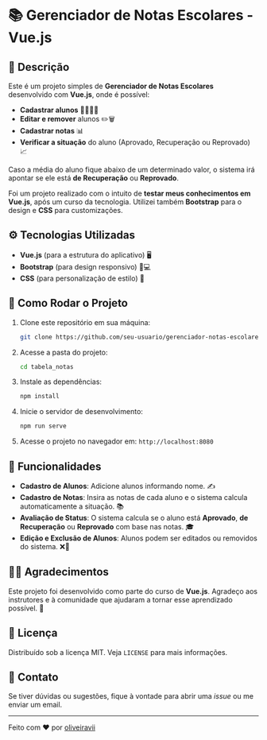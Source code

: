 # 📚 Gerenciador de Notas Escolares - Vue.js

## 📝 Descrição

Este é um projeto simples de **Gerenciador de Notas Escolares** desenvolvido com **Vue.js**, onde é possível:

- **Cadastrar alunos** 👩‍🎓👨‍🎓
- **Editar e remover** alunos ✏️🗑️
- **Cadastrar notas** 📊
- **Verificar a situação** do aluno (Aprovado, Recuperação ou Reprovado) 📈

Caso a média do aluno fique abaixo de um determinado valor, o sistema irá apontar se ele está **de Recuperação** ou **Reprovado**.

Foi um projeto realizado com o intuito de **testar meus conhecimentos em Vue.js**, após um curso da tecnologia. Utilizei também **Bootstrap** para o design e **CSS** para customizações.

## ⚙️ Tecnologias Utilizadas

- **Vue.js** (para a estrutura do aplicativo) 🖥️
- **Bootstrap** (para design responsivo) 📱💻
- **CSS** (para personalização de estilo) 🎨

## 📂 Como Rodar o Projeto

1. Clone este repositório em sua máquina:
    ```bash
    git clone https://github.com/seu-usuario/gerenciador-notas-escolares.git
    ```

2. Acesse a pasta do projeto:
    ```bash
    cd tabela_notas
    ```

3. Instale as dependências:
    ```bash
    npm install
    ```

4. Inicie o servidor de desenvolvimento:
    ```bash
    npm run serve
    ```

5. Acesse o projeto no navegador em: `http://localhost:8080`

## 🎯 Funcionalidades

- **Cadastro de Alunos**: Adicione alunos informando nome. ✍️
- **Cadastro de Notas**: Insira as notas de cada aluno e o sistema calcula automaticamente a situação. 📚
- **Avaliação de Status**: O sistema calcula se o aluno está **Aprovado**, **de Recuperação** ou **Reprovado** com base nas notas. 🎓
- **Edição e Exclusão de Alunos**: Alunos podem ser editados ou removidos do sistema. ❌📝

## 🧑‍🏫 Agradecimentos

Este projeto foi desenvolvido como parte do curso de **Vue.js**. Agradeço aos instrutores e à comunidade que ajudaram a tornar esse aprendizado possível. 🙏

## 📜 Licença

Distribuído sob a licença MIT. Veja `LICENSE` para mais informações.

## 🤖 Contato

Se tiver dúvidas ou sugestões, fique à vontade para abrir uma *issue* ou me enviar um email.

---

Feito com ❤️ por [oliveiravii](https://github.com/oliveiravii)

